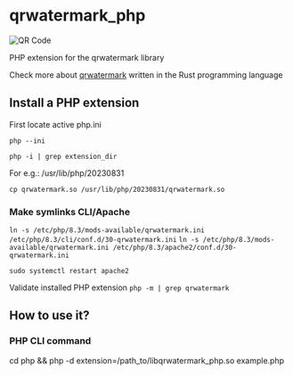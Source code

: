 # qrwatermark_php
![QR Code](https://github.com/hlsxx/qrwatermark_php/blob/master/php/qrwatemark.png)

PHP extension for the qrwatermark library

Check more about [qrwatermark](https://github.com/hlsxx/qrwatermark) written in the Rust programming language

## Install a PHP extension
First locate active php.ini

`php --ini`

`php -i | grep extension_dir`

For e.g.: /usr/lib/php/20230831

`cp qrwatermark.so /usr/lib/php/20230831/qrwatermark.so`

### Make symlinks CLI/Apache
`ln -s /etc/php/8.3/mods-available/qrwatermark.ini /etc/php/8.3/cli/conf.d/30-qrwatermark.ini`
`ln -s /etc/php/8.3/mods-available/qrwatermark.ini /etc/php/8.3/apache2/conf.d/30-qrwatermark.ini`

`sudo systemctl restart apache2`

Validate installed PHP extension
`php -m | grep qrwatermark`

## How to use it?
### PHP CLI command
cd php && php -d extension=/path_to/libqrwatermark_php.so example.php



